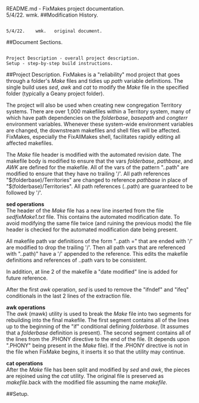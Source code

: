 README.md - FixMakes project documentation.<br>
5/4/22.	wmk.
##Modification History.
<pre><code>
5/4/22.    wmk.   original document.
</code></pre>
##Document Sections.
<pre><code>
Project Description - overall project description.
Setup - step-by-step build instructions.
</code></pre>
##Project Description.
FixMakes is a "reliability" mod project that goes through a folder's
*Make* files and tidies up *path* variable definitions. The single build
uses *sed*, *awk* and *cat* to modify the *Make* file in the specified
folder (typically a Geany project folder). 

The project will also be used when creating new congregation Territory
systems. There are over 1,000 makefiles within a Territory system, many
of which have path dependencies on the *folderbase*, *basepath* and
*congterr* environment variables. Whenever these system-wide environment
variables are changed, the downstream makefiles and shell files will be
affected. FixMakes, especially the FixAllMakes shell, facilitates rapidly
editing all affected makefiles.

The *Make* file header is modified with the automated revision date. The
makefile body is modified to ensure that the vars *folderbase*, *pathbase*,
and *AWK* are defined for the makefile. All of the vars of the pattern
"..path" are modified to ensure that they have no trailing '/'. All path
references "\$(folderbase)/Territories" are changed to reference *pathbase*
in place of "\$(folderbase)/Territories". All path references (..path) are
guaranteed to be followed by '/'.

**sed operations**<br>
The header of the *Make* file has a new line inserted from the file
*sedfixMake1.txt* file. This contains the automated modification date. To
avoid modifying the same file twice (and ruining the previous mods) the
file header is checked for the automated modification date being present.

All makefile path var definitions  of the form "..path =" that are ended
with '/' are modified to drop the trailing '/'. Then all path vars that
are referenced with "..path)" have a '/' appended to the reference.
This edits the makefile definitions and references of ..path vars to
be consistent.

In addition, at line 2 of the makefile a "date modified" line is added
for future reference.

After the first *awk* operation, *sed* is used to remove the "ifndef"
and "ifeq" conditionals in the last 2 lines of the extraction file.

**awk operations**<br>
The *awk* (mawk) utility is used to break the *Make* file into two segments
for rebuilding into the final makefile. The first segment contains all of 
the lines up to the beginning of the "if" conditional defining *folderbase*.
(It assumes that a *folderbase* definition is present). The second segment
contains all of the lines from the .PHONY directive to the end of the file.
(It depends upon ".PHONY" being present in the *Make* file). If the .PHONY
directive is not in the file when FixMake begins, it inserts it so that the
utility may continue.

**cat operations**<br>
After the *Make* file has been split and modified by *sed* and *awk*, the
pieces are rejoined using the *cat* utility. The original file is preserved
as *makefile*.back with the modified file assuming the name *makefile*.

##Setup.
